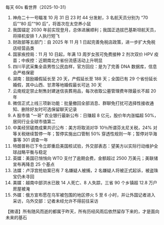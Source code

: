 每天 60s 看世界（2025-10-31）

1. 神舟二十一号瞄准 10 月 31 日 23 时 44 分发射，3 名航天员分别为 “70 后”“80 后”“90 后”，将首次在太空养小鼠
2. 我国锚定 2030 年前实现登月，总体进展顺利；我国正选拔巴基斯坦航天员，将择机安排 1 人执行短飞
3. 财政部等五部门：自 2025 年 11 月 1 日起完善免税店政策，进一步扩大免税店经营品类
4. 国家疾控局：11 月 10 日起，年满 13 周岁女孩可免费接种 2 剂次双价 HPV 疫苗；中疾控：近期南北方省份流感活动上升明显
5. 四川平武采集全县男性公民血样，官方回应：是为了完善 DNA 数据库，信息会严格保密
6. 湖南：鼓励婚假延长至 20 天，产假延长至 188 天；全国已有 29 个省份延长婚假，其中山西、甘肃等地婚假最长可达 30 天
7. 云南规定禁止制售封建迷信丧葬用品，每次收取公墓管理费年限最长不超 20 年
8. 微信正式上线三项新功能：批量撤回全部消息、群聊免打扰可选择性接收通知、删除好友时可选保留聊天记录
9. A 股市值 “一哥” 农业银行最新公布：日赚超 8 亿元，股价年内涨幅超 50%，居同行业全球市值第二
10. 中美经贸磋商成果共识公布：美方将取消对华 10％所谓芬太尼关税，24% 对等关税继续暂停一年；暂停实施出口管制 50% 穿透性规则一年；暂停对华海事等 301 调查一年
11. 特朗普称已下令立即重启美国核试验，外交部表态：望美方以实际行动维护全球战略平衡与稳定
12. 英媒：美国已悄悄向 WTO 支付了逾期会费，金额超过 2500 万美元；美联储宣布再降息 25 个基点
13. 法媒：卢浮宫抢劫案已有 7 名嫌疑人被捕，2 名嫌疑人将被正式起诉，被盗珠宝仍未寻回
14. 美媒：越南中部洪水已致 14 人死亡、8 人失踪，三省 90 个乡镇超 12.8 万户房屋被淹
15. 外媒：俄方宣布愿在乌军被包围的地区停火 5 至 6 小时，并让外国记者进入采访，乌外交部：记者未经允许不得前往采访

【微语】所有随风而逝的都属于昨天，所有历经风雨后依然留存下来的，才是面向未来的基石